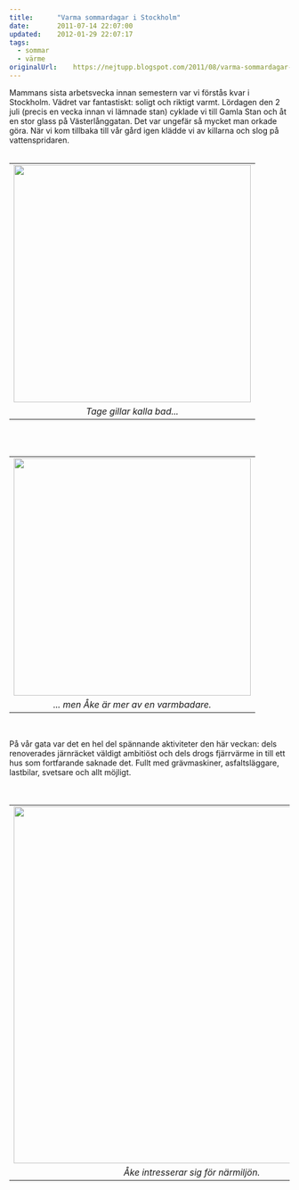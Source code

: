 ```yaml
---
title:		"Varma sommardagar i Stockholm"
date:		2011-07-14 22:07:00
updated:	2012-01-29 22:07:17
tags: 
  - sommar
  - värme	
originalUrl:	https://nejtupp.blogspot.com/2011/08/varma-sommardagar-i-stockholm.html
---
```


Mammans sista arbetsvecka innan semestern var vi förstås kvar i Stockholm. Vädret var fantastiskt: soligt och riktigt varmt. Lördagen den 2 juli (precis en vecka innan vi lämnade stan) cyklade vi till Gamla Stan och åt en stor glass på Västerlånggatan. Det var ungefär så mycket man orkade göra. När vi kom tillbaka till vår gård igen klädde vi av killarna och slog på vattenspridaren.<br><br><table align="center" cellpadding="0" cellspacing="0" class="tr-caption-container" style="margin-left: auto; margin-right: auto; text-align: center;"><tbody><tr><td style="text-align: center;"><img src="../../../../img/Hornstull-_MG_0957.jpg" width="426"></td></tr><tr><td class="tr-caption" style="text-align: center;"><i>Tage gillar kalla bad...</i></td></tr></tbody></table><br><br><table align="center" cellpadding="0" cellspacing="0" class="tr-caption-container" style="margin-left: auto; margin-right: auto; text-align: center;"><tbody><tr><td style="text-align: center;"><img src="../../../../img/Hornstull-_MG_0974.jpg" width="426"></td></tr><tr><td class="tr-caption" style="text-align: center;"><i>... men Åke är mer av en varmbadare.</i></td></tr></tbody></table><br><div style="margin-bottom: 0px; margin-left: 0px; margin-right: 0px; margin-top: 0px;">På vår gata var det en hel del spännande aktiviteter den här veckan: dels renoverades järnräcket väldigt ambitiöst och dels drogs fjärrvärme in till ett hus som fortfarande saknade det. Fullt med grävmaskiner, asfaltsläggare, lastbilar, svetsare och allt möjligt.</div><div style="margin-bottom: 0px; margin-left: 0px; margin-right: 0px; margin-top: 0px;"><br></div><br><table align="center" cellpadding="0" cellspacing="0" class="tr-caption-container" style="margin-left: auto; margin-right: auto; text-align: center;"><tbody><tr><td style="text-align: center;"><img src="../../../../img/Hornstull-_MG_0982.jpg" width="640"></td></tr><tr><td class="tr-caption" style="text-align: center;"><i>Åke intresserar sig för närmiljön.</i></td></tr></tbody></table>
<!-- no comments on this post -->